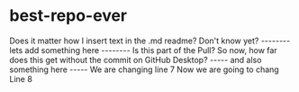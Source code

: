# best-repo-ever
Does it matter how I insert text in the .md readme?
Don't know yet? -------- lets add something here --------
Is this part of the Pull?
So now, how far does this get without the commit on GitHub Desktop?
----- and also something here -----
We are changing line 7
Now we are going to chang Line 8